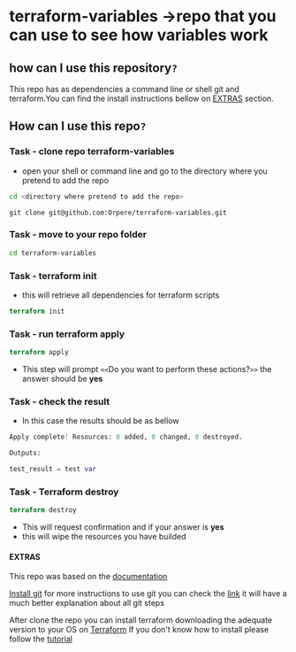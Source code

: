 
# terraform-variables ->repo that you can use to see how variables work

## how can I use this repository`?`

This repo has as dependencies a command line or shell git and terraform.You can find the install instructions bellow on [EXTRAS](#extras) section.

## How can I use this repo`?`

### Task - clone repo terraform-variables

- open your shell or command line and go to the directory where you pretend to add the repo

```bash
cd <directory where pretend to add the repo>
```

```git
git clone git@github.com:Orpere/terraform-variables.git
```

### Task - move to your repo folder

```bash
cd terraform-variables
```

### Task - terraform init

- this will retrieve all dependencies for terraform scripts

```terraform
terraform init
```

### Task - run terraform apply

```terraform
terraform apply
```

- This step will prompt `<<`Do you want to perform these actions?`>>`
  the answer should be **yes**

 

### Task - check the result

- In this case the results should be as bellow

```terraform 
Apply complete! Resources: 0 added, 0 changed, 0 destroyed.

Outputs:

test_result = test var
```

### Task - Terraform destroy

```terraform
terraform destroy
```

- This will request confirmation and if your answer is **yes**
- this will wipe the resources you have builded
  
#### EXTRAS

This repo was based on the [documentation](https://www.terraform.io/docs/configuration/variables.html)

[Install git](https://gist.github.com/derhuerst/1b15ff4652a867391f03#file-intro-md)
for more instructions to use git you can check the [link](https://rogerdudler.github.io/git-guide/) it will have a much better explanation about all git steps

After clone the repo you can install terraform downloading the adequate version to your OS on [Terraform](https://www.terraform.io/downloads.html)
If you don't know how to install please follow the [tutorial](https://learn.hashicorp.com/terraform/getting-started/install.html)
